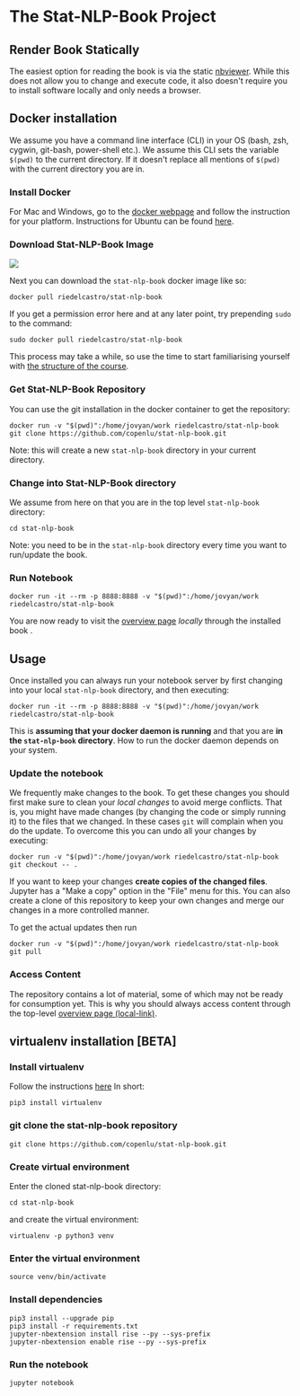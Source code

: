 # The Stat-NLP-Book Project

## Render Book Statically

The easiest option for reading the book is via the static [nbviewer](https://nbviewer.jupyter.org/github/copenlu/stat-nlp-book/blob/master/overview.ipynb). 
While this does not allow you to change and execute code, it also doesn't require you to install software locally and only needs a browser.


## Docker installation 

We assume you have a command line interface (CLI) in your OS 
(bash, zsh, cygwin, git-bash, power-shell etc.). We assume this CLI sets 
 the variable `$(pwd)` to the current directory. If it doesn't replace
 all mentions of `$(pwd)` with the current directory you are in. 

### Install Docker

For Mac and Windows, go to the [docker webpage](https://www.docker.com/get-started) and follow the instruction for your platform. Instructions for Ubuntu can be found [here](https://docs.docker.com/install/linux/docker-ce/ubuntu/#install-docker-ce-1). 

### Download Stat-NLP-Book Image

[![](https://images.microbadger.com/badges/image/riedelcastro/stat-nlp-book.svg)](https://microbadger.com/images/riedelcastro/stat-nlp-book "Get your own image badge on microbadger.com")

Next you can download the `stat-nlp-book` docker image like so:

    docker pull riedelcastro/stat-nlp-book

If you get a permission error here and at any later point, try prepending `sudo ` to the command:

    sudo docker pull riedelcastro/stat-nlp-book
    
This process may take a while, so use the time to start familiarising yourself with [the structure of the course](https://github.com/copenlu/stat-nlp-book/blob/d88507ad8526ba5a1b56484c20bf72e91d753d5d/overview.ipynb).

### Get Stat-NLP-Book Repository

You can use the git installation in the docker container to get the repository:

    docker run -v "$(pwd)":/home/jovyan/work riedelcastro/stat-nlp-book git clone https://github.com/copenlu/stat-nlp-book.git  

Note: this will create a new `stat-nlp-book` directory in your current directory.

### Change into Stat-NLP-Book directory

We assume from here on that you are in the top level `stat-nlp-book` directory:

    cd stat-nlp-book

Note: you need to be in the `stat-nlp-book` directory every time you want to run/update the book.

### Run Notebook

    docker run -it --rm -p 8888:8888 -v "$(pwd)":/home/jovyan/work riedelcastro/stat-nlp-book 

You are now ready to visit the [overview page](http://localhost:8888/notebooks/overview.ipynb) *locally* through the installed book . 

## Usage

Once installed you can always run your notebook server by first changing
into your local `stat-nlp-book` directory, and then executing:

    docker run -it --rm -p 8888:8888 -v "$(pwd)":/home/jovyan/work riedelcastro/stat-nlp-book 
    
This is **assuming that your docker daemon is running** and that you are
**in the `stat-nlp-book` directory**. How to run the docker daemon
depends on your system.

### Update the notebook

We frequently make changes to the book. To get these changes you
should first make sure to clean your *local changes* to avoid merge 
conflicts. That is, you might have made changes (by changing the code
or simply running it) to the files that we changed. In these cases `git`
 will complain when you do the update. To overcome this you can undo all
 your changes by executing:
 
    docker run -v "$(pwd)":/home/jovyan/work riedelcastro/stat-nlp-book git checkout -- .
    
If you want to keep your changes **create copies of the changed files**.
Jupyter has a "Make a copy" option in the "File" menu for this. You can also create a clone of this repository
to keep your own changes and merge our changes in a more controlled manner. 

To get the actual updates then run

    docker run -v "$(pwd)":/home/jovyan/work riedelcastro/stat-nlp-book git pull
    
### Access Content

The repository contains a lot of material, some of which may not be ready
for consumption yet. This is why you should always access content through
the top-level [overview page (local-link)](http://localhost:8888/notebooks/overview.ipynb).



## virtualenv installation [BETA]

### Install virtualenv
Follow the instructions [here](http://docs.python-guide.org/en/latest/dev/virtualenvs/)
In short:

    pip3 install virtualenv

### git clone the stat-nlp-book repository

    git clone https://github.com/copenlu/stat-nlp-book.git

### Create virtual environment
Enter the cloned stat-nlp-book directory:

    cd stat-nlp-book

and create the virtual environment:

    virtualenv -p python3 venv

### Enter the virtual environment

    source venv/bin/activate

### Install dependencies

    pip3 install --upgrade pip
    pip3 install -r requirements.txt
    jupyter-nbextension install rise --py --sys-prefix
    jupyter-nbextension enable rise --py --sys-prefix    

### Run the notebook

    jupyter notebook
   
